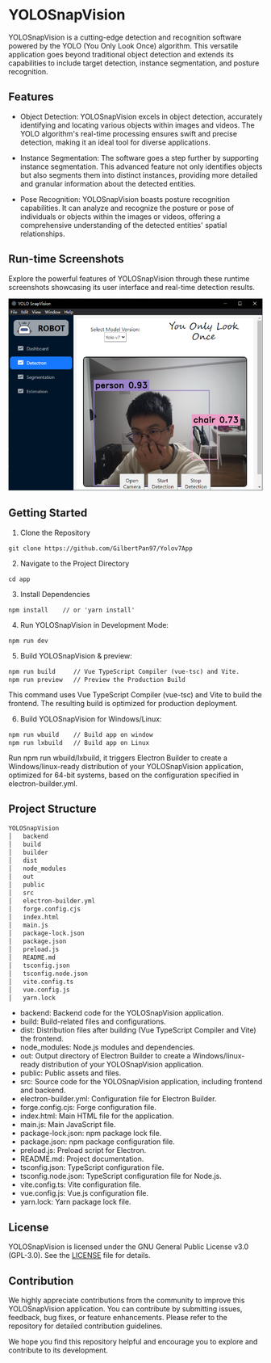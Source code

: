 # YOLOSnapVision

YOLOSnapVision is a cutting-edge detection and recognition software powered by the YOLO (You Only Look Once) algorithm. This versatile application goes beyond traditional object detection and extends its capabilities to include target detection, instance segmentation, and posture recognition.

## Features

* Object Detection: 
YOLOSnapVision excels in object detection, accurately identifying and locating various objects within images and videos. The YOLO algorithm's real-time processing ensures swift and precise detection, making it an ideal tool for diverse applications.

* Instance Segmentation:
The software goes a step further by supporting instance segmentation. This advanced feature not only identifies objects but also segments them into distinct instances, providing more detailed and granular information about the detected entities.

* Pose Recognition:
YOLOSnapVision boasts posture recognition capabilities. It can analyze and recognize the posture or pose of individuals or objects within the images or videos, offering a comprehensive understanding of the detected entities' spatial relationships.

## Run-time Screenshots
Explore the powerful features of YOLOSnapVision through these runtime screenshots showcasing its user interface and real-time detection results.

![Object Detection](./docs/imgs/TargetExample.png)

## Getting Started
1. Clone the Repository
```
git clone https://github.com/GilbertPan97/Yolov7App
```

2. Navigate to the Project Directory
```
cd app
```

3. Install Dependencies
```
npm install    // or 'yarn install'
```

4. Run YOLOSnapVision in Development Mode:
```
npm run dev
```

5. Build YOLOSnapVision & preview:
```
npm run build     // Vue TypeScript Compiler (vue-tsc) and Vite.
npm run preview   // Preview the Production Build
```
This command uses Vue TypeScript Compiler (vue-tsc) and Vite to build the frontend. The resulting build is optimized for production deployment.

6. Build YOLOSnapVision for Windows/Linux:
```
npm run wbuild    // Build app on window
npm run lxbuild   // Build app on Linux
```
Run npm run wbuild/lxbuild, it triggers Electron Builder to create a Windows/linux-ready distribution of your YOLOSnapVision application, optimized for 64-bit systems, based on the configuration specified in electron-builder.yml. 

## Project Structure
```
YOLOSnapVision
│   backend
│   build
│   builder
│   dist
│   node_modules
│   out
│   public
│   src
│   electron-builder.yml
│   forge.config.cjs
│   index.html
│   main.js
│   package-lock.json
│   package.json
│   preload.js
│   README.md
│   tsconfig.json
│   tsconfig.node.json
│   vite.config.ts
│   vue.config.js
│   yarn.lock
```
* backend: Backend code for the YOLOSnapVision application.
* build: Build-related files and configurations.
* dist: Distribution files after building (Vue TypeScript Compiler and Vite) the frontend.
* node_modules: Node.js modules and dependencies.
* out: Output directory of Electron Builder to create a Windows/linux-ready distribution of your YOLOSnapVision application.
* public: Public assets and files.
* src: Source code for the YOLOSnapVision application, including frontend and backend.
* electron-builder.yml: Configuration file for Electron Builder.
* forge.config.cjs: Forge configuration file.
* index.html: Main HTML file for the application.
* main.js: Main JavaScript file.
* package-lock.json: npm package lock file.
* package.json: npm package configuration file.
* preload.js: Preload script for Electron.
* README.md: Project documentation.
* tsconfig.json: TypeScript configuration file.
* tsconfig.node.json: TypeScript configuration file for Node.js.
* vite.config.ts: Vite configuration file.
* vue.config.js: Vue.js configuration file.
* yarn.lock: Yarn package lock file.

## License
YOLOSnapVision is licensed under the GNU General Public License v3.0 (GPL-3.0). See the [LICENSE](../LICENSE) file for details.

## Contribution
We highly appreciate contributions from the community to improve this YOLOSnapVision application. You can contribute by submitting issues, feedback, bug fixes, or feature enhancements. Please refer to the repository for detailed contribution guidelines.

We hope you find this repository helpful and encourage you to explore and contribute to its development.